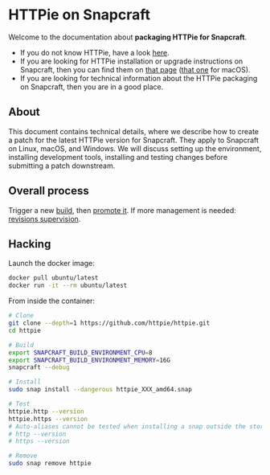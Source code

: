 # HTTPie on Snapcraft

Welcome to the documentation about **packaging HTTPie for Snapcraft**.

- If you do not know HTTPie, have a look [here](https://httpie.io/cli).
- If you are looking for HTTPie installation or upgrade instructions on Snapcraft, then you can find them on [that page](https://httpie.io/docs#snap-linux) ([that one](https://httpie.io/docs#snap-mac) for macOS).
- If you are looking for technical information about the HTTPie packaging on Snapcraft, then you are in a good place.

## About

This document contains technical details, where we describe how to create a patch for the latest HTTPie version for Snapcraft. They apply to Snapcraft on Linux, macOS, and Windows.
We will discuss setting up the environment, installing development tools, installing and testing changes before submitting a patch downstream.

## Overall process

Trigger a new [build](https://snapcraft.io/httpie/builds), then [promote it](https://snapcraft.io/httpie/releases). If more management is needed: [revisions supervision](https://dashboard.snapcraft.io/snaps/httpie/revisions/).

## Hacking

Launch the docker image:

```bash
docker pull ubuntu/latest
docker run -it --rm ubuntu/latest
```

From inside the container:

```bash
# Clone
git clone --depth=1 https://github.com/httpie/httpie.git
cd httpie

# Build
export SNAPCRAFT_BUILD_ENVIRONMENT_CPU=8
export SNAPCRAFT_BUILD_ENVIRONMENT_MEMORY=16G
snapcraft --debug

# Install
sudo snap install --dangerous httpie_XXX_amd64.snap

# Test
httpie.http --version
httpie.https --version
# Auto-aliases cannot be tested when installing a snap outside the store.
# http --version
# https --version

# Remove
sudo snap remove httpie
```
